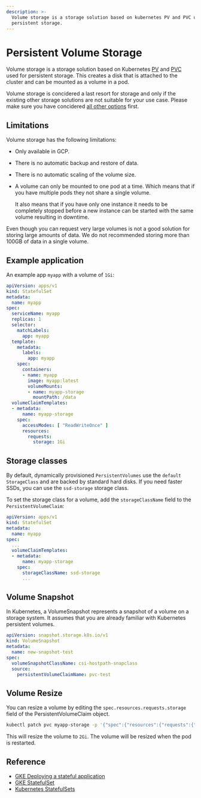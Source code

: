 ```yaml
---
description: >-
  Volume storage is a storage solution based on kubernetes PV and PVC used for
  persistent storage.
---
```


# Persistent Volume Storage

Volume storage is a storage solution based on Kubernetes [PV][k8s-pv] and [PVC][k8s-pvc] used for persistent storage. This creates a disk that is attached to the cluster and can be mounted as a volume in a pod.

[k8s-pv]: https://kubernetes.io/docs/concepts/storage/persistent-volumes/
[k8s-pvc]: https://kubernetes.io/docs/concepts/storage/persistent-volumes/#persistentvolumeclaims

Volume storage is concidered a last resort for storage and only if the existing other storage solutions are not suitable for your use case. Please make sure you have concidered [all other options](./README.md) first.

## Limitations

Volume storage has the following limitations:

 * Only available in GCP.
 * There is no automatic backup and restore of data.
 * There is no automatic scaling of the volume size.
 * A volume can only be mounted to one pod at a time. Which means that if you have multiple pods they not share a single volume.

    It also means that if you have only one instance it needs to be completely stopped before a new instance can be started with the same volume resulting in downtime.

Even though you can request very large volumes is not a good solution for storing large amounts of data. We do not recommended storing more than 100GB of data in a single volume.

## Example application

An example app `myapp` with a volume of `1Gi`:

```yaml
apiVersion: apps/v1
kind: StatefulSet
metadata:
  name: myapp
spec:
  serviceName: myapp
  replicas: 1
  selector:
    matchLabels:
      app: myapp
  template:
    metadata:
      labels:
        app: myapp
    spec:
      containers:
      - name: myapp
        image: myapp:latest
        volumeMounts:
        - name: myapp-storage
          mountPath: /data
  volumeClaimTemplates:
  - metadata:
      name: myapp-storage
    spec:
      accessModes: [ "ReadWriteOnce" ]
      resources:
        requests:
          storage: 1Gi
```

## Storage classes

By default, dynamically provisioned `PersistentVolumes` use the `default` `StorageClass` and are backed by standard hard disks. If you need faster SSDs, you can use the `ssd-storage` storage class.

To set the storage class for a volume, add the `storageClassName` field to the `PersistentVolumeClaim`:

```yaml
apiVersion: apps/v1
kind: StatefulSet
metadata:
  name: myapp
spec:
  ...
  volumeClaimTemplates:
  - metadata:
      name: myapp-storage
    spec:
      storageClassName: ssd-storage
      ...
```

## Volume Snapshot

In Kubernetes, a VolumeSnapshot represents a snapshot of a volume on a storage system. It assumes that you are already familiar with Kubernetes persistent volumes.

```yaml
apiVersion: snapshot.storage.k8s.io/v1
kind: VolumeSnapshot
metadata:
  name: new-snapshot-test
spec:
  volumeSnapshotClassName: csi-hostpath-snapclass
  source:
    persistentVolumeClaimName: pvc-test
```

## Volume Resize

You can resize a volume by editing the `spec.resources.requests.storage` field of the PersistentVolumeClaim object.

```bash
kubectl patch pvc myapp-storage -p '{"spec":{"resources":{"requests":{"storage":"2Gi"}}}}'
```

This will resize the volume to `2Gi`. The volume will be resized when the pod is restarted.

## Reference

* [GKE Deploying a stateful application](https://cloud.google.com/kubernetes-engine/docs/tutorials/stateful-application)
* [GKE StatefulSet](https://cloud.google.com/kubernetes-engine/docs/concepts/statefulset)
* [Kubernetes StatefulSets](https://kubernetes.io/docs/concepts/workloads/controllers/statefulset/)

